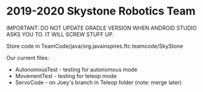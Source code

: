 # 2019-2020 Skystone Robotics Team

IMPORTANT: DO NOT UPDATE GRADLE VERSION WHEN ANDROID STUDIO ASKS YOU TO. IT WILL SCREW STUFF UP.

Store code in TeamCode/java/org.javainspires.ftc.teamcode/SkyStone

Our current files:
- AutonomousTest - testing for autonomous mode
- MovementTest - testing for teleop mode
- ServoCode - on Joey's branch in Teleop folder (note: merge later)
